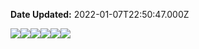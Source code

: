 **Date Updated:** 2022-01-07T22:50:47.000Z

![](https://s3.amazonaws.com/cdn.freshdesk.com/data/helpdesk/attachments/production/48176865165/original/ca_s7Me8S1hNiWtwWBsqlkXA4jm3cWMypw.png?1641576039)![](https://s3.amazonaws.com/cdn.freshdesk.com/data/helpdesk/attachments/production/48176865087/original/ddYH-W5lfKaUFnIb4-pB5blK5r4jvCoubA.png?1641576010)![](https://s3.amazonaws.com/cdn.freshdesk.com/data/helpdesk/attachments/production/48176865009/original/LJSRxmh8LbJ8Gqwcky8zKKEBvhE8mbf-JQ.png?1641575993)![](https://s3.amazonaws.com/cdn.freshdesk.com/data/helpdesk/attachments/production/48176864457/original/LqZ0TJ5U_vEAxi1mbuglkosFXaaClWV6gA.png?1641575858)![](https://s3.amazonaws.com/cdn.freshdesk.com/data/helpdesk/attachments/production/48176864312/original/3b0NrnMrYyz-6DThbuBg0M7uPyuZYC5nMw.png?1641575837)![](https://s3.amazonaws.com/cdn.freshdesk.com/data/helpdesk/attachments/production/48076908814/original/HaKsh2S86T1VzvszcRYQPDMp0FdUwQFG3g.jpg?1608154509)
  
  